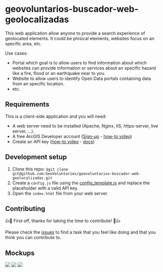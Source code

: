 # geovoluntarios-buscador-web-geolocalizadas

This web application allow anyone to provide a search experience of geolocated elements. It could be phisical elements, websites focus on an specific area, etc.

Use cases:

- Portal which goal is to allow users to find information about which websites can provide information or services about an specific hazard like a fire, flood or an earthquake near to you.
- Website to allow users to identify Open Data portals containing data from an specific location.
- etc.

## Requirements

This is a client-side application and you will need:

- A web server need to be installed (Apache, Nginx, IIS, https-server, live server, ...).
- A free ArcGIS Developer account ([Sign-up](https://developers.arcgis.com/sign-up) - [how-to video](https://www.youtube.com/watch?v=bhPmRr7OH8k))
- Create an API key ([how-to video](https://www.youtube.com/watch?v=Q1x4NZPK8Ws&t=8s) - [docs](https://developers.arcgis.com/documentation/mapping-apis-and-services/security/api-keys/))

## Development setup

1. Clone this repo: `$git clone git@github.com:GeoVoluntarios/geovoluntarios-buscador-web-geolocalizadas.git`
2. Create a `config.js` file using the [config_template.js](./config_template.js) and replace the placeholder with a valid API key.
3. Open the `index.html` file from your web server.

## Contributing

👍🎉 First off, thanks for taking the time to contribute! 🎉👍

Please check the [issues](https://github.com/GeoVoluntarios/geovoluntarios-buscador-web-geolocalizadas/issues?q=is%3Aissue+is%3Aopen+sort%3Aupdated-desc) to find a task that you feel like doing and that you think you can contribute to.

## Mockups

![](https://cloud.githubusercontent.com/assets/826965/14766094/2b014dc8-09fe-11e6-8f7e-5b2d147c14ab.png)
![](https://cloud.githubusercontent.com/assets/826965/14766095/34186504-09fe-11e6-8ef7-90f3e4cfb390.png)
![](https://cloud.githubusercontent.com/assets/826965/14766096/38366410-09fe-11e6-919f-a08ccaec4192.png)
